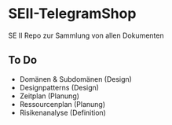 # SEII-TelegramShop
SE II Repo zur Sammlung von allen Dokumenten


## To Do

- Domänen & Subdomänen (Design)
- Designpatterns (Design)
- Zeitplan (Planung)
- Ressourcenplan (Planung)
- Risikenanalyse (Definition)
